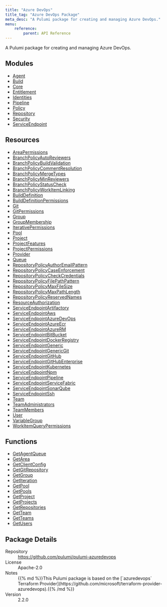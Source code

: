 ```yaml
---
title: "Azure DevOps"
title_tag: "Azure DevOps Package"
meta_desc: "A Pulumi package for creating and managing Azure DevOps."
menu:
    reference:
        parent: API Reference
---
```


<!-- WARNING: this file was generated by Pulumi Docs Generator. -->
<!-- Do not edit by hand unless you're certain you know what you are doing! -->

A Pulumi package for creating and managing Azure DevOps.

<h2 id="modules">Modules</h2>
<ul class="api">
    <li><a href="agent/" title="Agent"><span class="symbol module"></span>Agent</a></li>
    <li><a href="build/" title="Build"><span class="symbol module"></span>Build</a></li>
    <li><a href="core/" title="Core"><span class="symbol module"></span>Core</a></li>
    <li><a href="entitlement/" title="Entitlement"><span class="symbol module"></span>Entitlement</a></li>
    <li><a href="identities/" title="Identities"><span class="symbol module"></span>Identities</a></li>
    <li><a href="pipeline/" title="Pipeline"><span class="symbol module"></span>Pipeline</a></li>
    <li><a href="policy/" title="Policy"><span class="symbol module"></span>Policy</a></li>
    <li><a href="repository/" title="Repository"><span class="symbol module"></span>Repository</a></li>
    <li><a href="security/" title="Security"><span class="symbol module"></span>Security</a></li>
    <li><a href="serviceendpoint/" title="ServiceEndpoint"><span class="symbol module"></span>ServiceEndpoint</a></li>
</ul>

<h2 id="resources">Resources</h2>
<ul class="api">
    <li><a href="areapermissions" title="AreaPermissions"><span class="symbol resource"></span>AreaPermissions</a></li>
    <li><a href="branchpolicyautoreviewers" title="BranchPolicyAutoReviewers"><span class="symbol resource"></span>BranchPolicyAutoReviewers</a></li>
    <li><a href="branchpolicybuildvalidation" title="BranchPolicyBuildValidation"><span class="symbol resource"></span>BranchPolicyBuildValidation</a></li>
    <li><a href="branchpolicycommentresolution" title="BranchPolicyCommentResolution"><span class="symbol resource"></span>BranchPolicyCommentResolution</a></li>
    <li><a href="branchpolicymergetypes" title="BranchPolicyMergeTypes"><span class="symbol resource"></span>BranchPolicyMergeTypes</a></li>
    <li><a href="branchpolicyminreviewers" title="BranchPolicyMinReviewers"><span class="symbol resource"></span>BranchPolicyMinReviewers</a></li>
    <li><a href="branchpolicystatuscheck" title="BranchPolicyStatusCheck"><span class="symbol resource"></span>BranchPolicyStatusCheck</a></li>
    <li><a href="branchpolicyworkitemlinking" title="BranchPolicyWorkItemLinking"><span class="symbol resource"></span>BranchPolicyWorkItemLinking</a></li>
    <li><a href="builddefinition" title="BuildDefinition"><span class="symbol resource"></span>BuildDefinition</a></li>
    <li><a href="builddefinitionpermissions" title="BuildDefinitionPermissions"><span class="symbol resource"></span>BuildDefinitionPermissions</a></li>
    <li><a href="git" title="Git"><span class="symbol resource"></span>Git</a></li>
    <li><a href="gitpermissions" title="GitPermissions"><span class="symbol resource"></span>GitPermissions</a></li>
    <li><a href="group" title="Group"><span class="symbol resource"></span>Group</a></li>
    <li><a href="groupmembership" title="GroupMembership"><span class="symbol resource"></span>GroupMembership</a></li>
    <li><a href="iterativepermissions" title="IterativePermissions"><span class="symbol resource"></span>IterativePermissions</a></li>
    <li><a href="pool" title="Pool"><span class="symbol resource"></span>Pool</a></li>
    <li><a href="project" title="Project"><span class="symbol resource"></span>Project</a></li>
    <li><a href="projectfeatures" title="ProjectFeatures"><span class="symbol resource"></span>ProjectFeatures</a></li>
    <li><a href="projectpermissions" title="ProjectPermissions"><span class="symbol resource"></span>ProjectPermissions</a></li>
    <li><a href="provider" title="Provider"><span class="symbol resource"></span>Provider</a></li>
    <li><a href="queue" title="Queue"><span class="symbol resource"></span>Queue</a></li>
    <li><a href="repositorypolicyauthoremailpattern" title="RepositoryPolicyAuthorEmailPattern"><span class="symbol resource"></span>RepositoryPolicyAuthorEmailPattern</a></li>
    <li><a href="repositorypolicycaseenforcement" title="RepositoryPolicyCaseEnforcement"><span class="symbol resource"></span>RepositoryPolicyCaseEnforcement</a></li>
    <li><a href="repositorypolicycheckcredentials" title="RepositoryPolicyCheckCredentials"><span class="symbol resource"></span>RepositoryPolicyCheckCredentials</a></li>
    <li><a href="repositorypolicyfilepathpattern" title="RepositoryPolicyFilePathPattern"><span class="symbol resource"></span>RepositoryPolicyFilePathPattern</a></li>
    <li><a href="repositorypolicymaxfilesize" title="RepositoryPolicyMaxFileSize"><span class="symbol resource"></span>RepositoryPolicyMaxFileSize</a></li>
    <li><a href="repositorypolicymaxpathlength" title="RepositoryPolicyMaxPathLength"><span class="symbol resource"></span>RepositoryPolicyMaxPathLength</a></li>
    <li><a href="repositorypolicyreservednames" title="RepositoryPolicyReservedNames"><span class="symbol resource"></span>RepositoryPolicyReservedNames</a></li>
    <li><a href="resourceauthorization" title="ResourceAuthorization"><span class="symbol resource"></span>ResourceAuthorization</a></li>
    <li><a href="serviceendpointartifactory" title="ServiceEndpointArtifactory"><span class="symbol resource"></span>ServiceEndpointArtifactory</a></li>
    <li><a href="serviceendpointaws" title="ServiceEndpointAws"><span class="symbol resource"></span>ServiceEndpointAws</a></li>
    <li><a href="serviceendpointazuredevops" title="ServiceEndpointAzureDevOps"><span class="symbol resource"></span>ServiceEndpointAzureDevOps</a></li>
    <li><a href="serviceendpointazureecr" title="ServiceEndpointAzureEcr"><span class="symbol resource"></span>ServiceEndpointAzureEcr</a></li>
    <li><a href="serviceendpointazurerm" title="ServiceEndpointAzureRM"><span class="symbol resource"></span>ServiceEndpointAzureRM</a></li>
    <li><a href="serviceendpointbitbucket" title="ServiceEndpointBitBucket"><span class="symbol resource"></span>ServiceEndpointBitBucket</a></li>
    <li><a href="serviceendpointdockerregistry" title="ServiceEndpointDockerRegistry"><span class="symbol resource"></span>ServiceEndpointDockerRegistry</a></li>
    <li><a href="serviceendpointgeneric" title="ServiceEndpointGeneric"><span class="symbol resource"></span>ServiceEndpointGeneric</a></li>
    <li><a href="serviceendpointgenericgit" title="ServiceEndpointGenericGit"><span class="symbol resource"></span>ServiceEndpointGenericGit</a></li>
    <li><a href="serviceendpointgithub" title="ServiceEndpointGitHub"><span class="symbol resource"></span>ServiceEndpointGitHub</a></li>
    <li><a href="serviceendpointgithubenterprise" title="ServiceEndpointGitHubEnterprise"><span class="symbol resource"></span>ServiceEndpointGitHubEnterprise</a></li>
    <li><a href="serviceendpointkubernetes" title="ServiceEndpointKubernetes"><span class="symbol resource"></span>ServiceEndpointKubernetes</a></li>
    <li><a href="serviceendpointnpm" title="ServiceEndpointNpm"><span class="symbol resource"></span>ServiceEndpointNpm</a></li>
    <li><a href="serviceendpointpipeline" title="ServiceEndpointPipeline"><span class="symbol resource"></span>ServiceEndpointPipeline</a></li>
    <li><a href="serviceendpointservicefabric" title="ServiceEndpointServiceFabric"><span class="symbol resource"></span>ServiceEndpointServiceFabric</a></li>
    <li><a href="serviceendpointsonarqube" title="ServiceEndpointSonarQube"><span class="symbol resource"></span>ServiceEndpointSonarQube</a></li>
    <li><a href="serviceendpointssh" title="ServiceEndpointSsh"><span class="symbol resource"></span>ServiceEndpointSsh</a></li>
    <li><a href="team" title="Team"><span class="symbol resource"></span>Team</a></li>
    <li><a href="teamadministrators" title="TeamAdministrators"><span class="symbol resource"></span>TeamAdministrators</a></li>
    <li><a href="teammembers" title="TeamMembers"><span class="symbol resource"></span>TeamMembers</a></li>
    <li><a href="user" title="User"><span class="symbol resource"></span>User</a></li>
    <li><a href="variablegroup" title="VariableGroup"><span class="symbol resource"></span>VariableGroup</a></li>
    <li><a href="workitemquerypermissions" title="WorkItemQueryPermissions"><span class="symbol resource"></span>WorkItemQueryPermissions</a></li>
</ul>

<h2 id="functions">Functions</h2>
<ul class="api">
    <li><a href="getagentqueue" title="GetAgentQueue"><span class="symbol function"></span>GetAgentQueue</a></li>
    <li><a href="getarea" title="GetArea"><span class="symbol function"></span>GetArea</a></li>
    <li><a href="getclientconfig" title="GetClientConfig"><span class="symbol function"></span>GetClientConfig</a></li>
    <li><a href="getgitrepository" title="GetGitRepository"><span class="symbol function"></span>GetGitRepository</a></li>
    <li><a href="getgroup" title="GetGroup"><span class="symbol function"></span>GetGroup</a></li>
    <li><a href="getiteration" title="GetIteration"><span class="symbol function"></span>GetIteration</a></li>
    <li><a href="getpool" title="GetPool"><span class="symbol function"></span>GetPool</a></li>
    <li><a href="getpools" title="GetPools"><span class="symbol function"></span>GetPools</a></li>
    <li><a href="getproject" title="GetProject"><span class="symbol function"></span>GetProject</a></li>
    <li><a href="getprojects" title="GetProjects"><span class="symbol function"></span>GetProjects</a></li>
    <li><a href="getrepositories" title="GetRepositories"><span class="symbol function"></span>GetRepositories</a></li>
    <li><a href="getteam" title="GetTeam"><span class="symbol function"></span>GetTeam</a></li>
    <li><a href="getteams" title="GetTeams"><span class="symbol function"></span>GetTeams</a></li>
    <li><a href="getusers" title="GetUsers"><span class="symbol function"></span>GetUsers</a></li>
</ul>

<h2 id="package-details">Package Details</h2>
<dl class="package-details">
	<dt>Repository</dt>
	<dd><a href="https://github.com/pulumi/pulumi-azuredevops">https://github.com/pulumi/pulumi-azuredevops</a></dd>
	<dt>License</dt>
	<dd>Apache-2.0</dd>
	<dt>Notes</dt>
	<dd>{{% md %}}This Pulumi package is based on the [`azuredevops` Terraform Provider](https://github.com/microsoft/terraform-provider-azuredevops).{{% /md %}}</dd>
	<dt>Version</dt>
	<dd>2.2.0</dd>
</dl>

